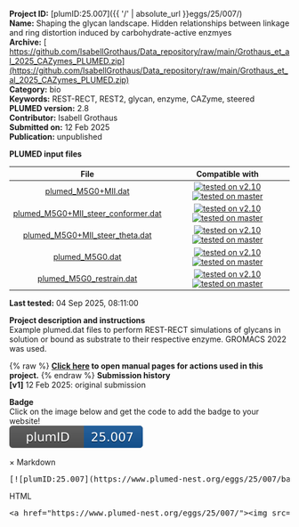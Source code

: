 **Project ID:** [plumID:25.007]({{ '/' | absolute_url }}eggs/25/007/)  
**Name:**  Shaping the glycan landscape. Hidden relationships between linkage and ring distortion induced by carbohydrate-active enzmyes  
**Archive:** [ https://github.com/IsabellGrothaus/Data_repository/raw/main/Grothaus_et_al_2025_CAZymes_PLUMED.zip](https://github.com/IsabellGrothaus/Data_repository/raw/main/Grothaus_et_al_2025_CAZymes_PLUMED.zip)  
**Category:**  bio  
**Keywords:**  REST-RECT, REST2, glycan, enzyme, CAZyme, steered  
**PLUMED version:**  2.8  
**Contributor:**  Isabell Grothaus  
**Submitted on:** 12 Feb 2025  
**Publication:** unpublished  
  
**PLUMED input files**  
  
| File     | Compatible with |  
|:--------:|:--------:|  
| [plumed_M5G0+MII.dat](./data/plumed_M5G0+MII.dat.md) |  [![tested on v2.10](https://img.shields.io/badge/v2.10-passing-green.svg)](data/plumed_M5G0+MII.dat.plumed.stderr) [![tested on master](https://img.shields.io/badge/master-passing-green.svg)](data/plumed_M5G0+MII.dat.plumed_master.stderr) |  
| [plumed_M5G0+MII_steer_conformer.dat](./data/plumed_M5G0+MII_steer_conformer.dat.md) |  [![tested on v2.10](https://img.shields.io/badge/v2.10-passing-green.svg)](data/plumed_M5G0+MII_steer_conformer.dat.plumed.stderr) [![tested on master](https://img.shields.io/badge/master-passing-green.svg)](data/plumed_M5G0+MII_steer_conformer.dat.plumed_master.stderr) |  
| [plumed_M5G0+MII_steer_theta.dat](./data/plumed_M5G0+MII_steer_theta.dat.md) |  [![tested on v2.10](https://img.shields.io/badge/v2.10-passing-green.svg)](data/plumed_M5G0+MII_steer_theta.dat.plumed.stderr) [![tested on master](https://img.shields.io/badge/master-passing-green.svg)](data/plumed_M5G0+MII_steer_theta.dat.plumed_master.stderr) |  
| [plumed_M5G0.dat](./data/plumed_M5G0.dat.md) |  [![tested on v2.10](https://img.shields.io/badge/v2.10-passing-green.svg)](data/plumed_M5G0.dat.plumed.stderr) [![tested on master](https://img.shields.io/badge/master-passing-green.svg)](data/plumed_M5G0.dat.plumed_master.stderr) |  
| [plumed_M5G0_restrain.dat](./data/plumed_M5G0_restrain.dat.md) |  [![tested on v2.10](https://img.shields.io/badge/v2.10-passing-green.svg)](data/plumed_M5G0_restrain.dat.plumed.stderr) [![tested on master](https://img.shields.io/badge/master-passing-green.svg)](data/plumed_M5G0_restrain.dat.plumed_master.stderr) |  
  
**Last tested:**  04 Sep 2025, 08:11:00
  
**Project description and instructions**  
Example plumed.dat files to perform REST-RECT simulations of glycans in solution or bound as substrate to their respective enzyme. GROMACS 2022 was used.

  
{% raw %}
<b><a href="https://www.plumed.org/doc-master/user-doc/html/actionlist/?actions=MOVINGRESTRAINT,RESTRAINT,MOLINFO,RESTART,TORSION,DISTANCE,METAD,PUCKERING,PRINT" target="_blank">Click here</a> to open manual pages for actions used in this project.</b>
{% endraw %}
**Submission history**  
**[v1]** 12 Feb 2025: original submission  
  
**Badge**  
Click on the image below and get the code to add the badge to your website!  
<img src="./badge.svg" alt="plumeDnest:25.007" id="myBtn" class="badge">
<div id="myModal" class="modal">
  <div class="modal-content">
    <span class="close">&times;</span>
    Markdown<pre>[![plumID:25.007](https://www.plumed-nest.org/eggs/25/007/badge.svg)](https://www.plumed-nest.org/eggs/25/007/)</pre>
    HTML<pre>&lt;a href="https://www.plumed-nest.org/eggs/25/007/"&gt;&lt;img src="https://www.plumed-nest.org/eggs/25/007/badge.svg" alt="plumID:25.007"&gt;&lt;/a&gt;</pre>
  </div>
</div>
